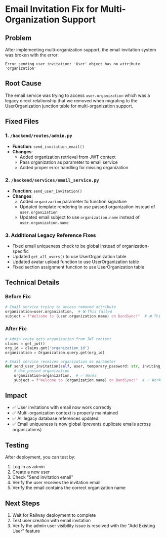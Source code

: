 # Email Invitation Fix for Multi-Organization Support

## Problem
After implementing multi-organization support, the email invitation system was broken with the error:
```
Error sending user invitation: 'User' object has no attribute 'organization'
```

## Root Cause
The email service was trying to access `user.organization` which was a legacy direct relationship that we removed when migrating to the UserOrganization junction table for multi-organization support.

## Fixed Files

### 1. `/backend/routes/admin.py`
- **Function**: `send_invitation_email()`
- **Changes**: 
  - Added organization retrieval from JWT context
  - Pass organization as parameter to email service
  - Added proper error handling for missing organization

### 2. `/backend/services/email_service.py`
- **Function**: `send_user_invitation()`
- **Changes**:
  - Added `organization` parameter to function signature
  - Updated template rendering to use passed organization instead of `user.organization`
  - Updated email subject to use `organization.name` instead of `user.organization.name`

### 3. Additional Legacy Reference Fixes
- Fixed email uniqueness check to be global instead of organization-specific
- Updated `get_all_users()` to use UserOrganization table
- Updated avatar upload function to use UserOrganization table
- Fixed section assignment function to use UserOrganization table

## Technical Details

### Before Fix:
```python
# Email service trying to access removed attribute
organization=user.organization,  # ❌ This failed
subject = f"Welcome to {user.organization.name} on BandSync!"  # ❌ This failed
```

### After Fix:
```python
# Admin route gets organization from JWT context
claims = get_jwt()
org_id = claims.get('organization_id')
organization = Organization.query.get(org_id)

# Email service receives organization as parameter
def send_user_invitation(self, user, temporary_password: str, inviting_admin, organization):
    # Use passed organization
    organization=organization,  # ✅ Works
    subject = f"Welcome to {organization.name} on BandSync!"  # ✅ Works
```

## Impact
- ✅ User invitations with email now work correctly
- ✅ Multi-organization context is properly maintained
- ✅ All legacy database references updated
- ✅ Email uniqueness is now global (prevents duplicate emails across organizations)

## Testing
After deployment, you can test by:
1. Log in as admin
2. Create a new user
3. Check "Send invitation email"
4. Verify the user receives the invitation email
5. Verify the email contains the correct organization name

## Next Steps
1. Wait for Railway deployment to complete
2. Test user creation with email invitation
3. Verify the admin user visibility issue is resolved with the "Add Existing User" feature
